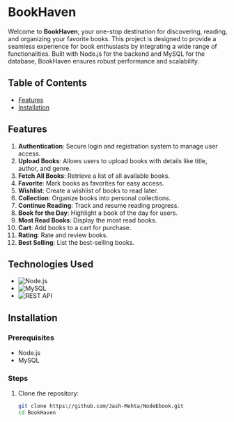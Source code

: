 # BookHaven

Welcome to **BookHaven**, your one-stop destination for discovering, reading, and organizing your favorite books. This project is designed to provide a seamless experience for book enthusiasts by integrating a wide range of functionalities. Built with Node.js for the backend and MySQL for the database, BookHaven ensures robust performance and scalability.

## Table of Contents
- [Features](#features)
- [Installation](#installation)

## Features
1. **Authentication**: Secure login and registration system to manage user access.
2. **Upload Books**: Allows users to upload books with details like title, author, and genre.
3. **Fetch All Books**: Retrieve a list of all available books.
4. **Favorite**: Mark books as favorites for easy access.
5. **Wishlist**: Create a wishlist of books to read later.
6. **Collection**: Organize books into personal collections.
7. **Continue Reading**: Track and resume reading progress.
8. **Book for the Day**: Highlight a book of the day for users.
9. **Most Read Books**: Display the most read books.
10. **Cart**: Add books to a cart for purchase.
11. **Rating**: Rate and review books.
12. **Best Selling**: List the best-selling books.

## Technologies Used
- ![Node.js](https://img.shields.io/badge/Node.js-339933?style=for-the-badge&logo=nodedotjs&logoColor=white)
- ![MySQL](https://img.shields.io/badge/MySQL-4479A1?style=for-the-badge&logo=mysql&logoColor=white)
- ![REST API](https://img.shields.io/badge/REST%20API-02569B?style=for-the-badge&logo=restapi&logoColor=white)

## Installation

### Prerequisites
- Node.js
- MySQL

### Steps
1. Clone the repository:
   ```sh
   git clone https://github.com/Jash-Mehta/NodeEbook.git
   cd BookHaven
